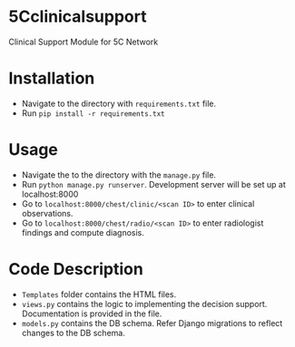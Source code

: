 # 5Cclinicalsupport

Clinical Support Module for 5C Network

# Installation

- Navigate to the directory with `requirements.txt` file.
- Run `pip install -r requirements.txt`

# Usage

- Navigate the to the directory with the `manage.py` file.
- Run `python manage.py runserver`. Development server will be set up at localhost:8000
- Go to `localhost:8000/chest/clinic/<scan ID>` to enter clinical observations.
- Go to `localhost:8000/chest/radio/<scan ID>` to enter radiologist findings and compute diagnosis.

# Code Description

- `Templates` folder contains the HTML files. 
- `views.py` contains the logic to implementing the decision support. Documentation is provided in the file. 
- `models.py` contains the DB schema. Refer Django migrations to reflect changes to the DB schema.

  
